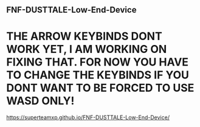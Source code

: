 ## FNF-DUSTTALE-Low-End-Device
# THE ARROW KEYBINDS DONT WORK YET, I AM WORKING ON FIXING THAT. FOR NOW YOU HAVE TO CHANGE THE KEYBINDS IF YOU DONT WANT TO BE FORCED TO USE WASD ONLY!
https://superteamxp.github.io/FNF-DUSTTALE-Low-End-Device/
